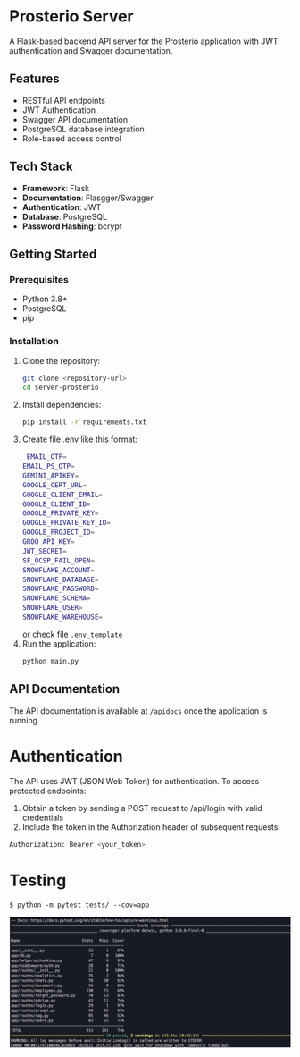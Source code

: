 # Prosterio Server

A Flask-based backend API server for the Prosterio application with JWT authentication and Swagger documentation.

## Features

- RESTful API endpoints
- JWT Authentication
- Swagger API documentation
- PostgreSQL database integration
- Role-based access control

## Tech Stack

- **Framework**: Flask
- **Documentation**: Flasgger/Swagger
- **Authentication**: JWT
- **Database**: PostgreSQL
- **Password Hashing**: bcrypt

## Getting Started

### Prerequisites

- Python 3.8+
- PostgreSQL
- pip

### Installation

1. Clone the repository:
   ```bash
   git clone <repository-url>
   cd server-prosterio
   ```
2. Install dependencies:
   ```bash
   pip install -r requirements.txt
   ```
3. Create file .env like this format:
   ```bash
    EMAIL_OTP=
   EMAIL_PS_OTP=
   GEMINI_APIKEY=
   GOOGLE_CERT_URL=
   GOOGLE_CLIENT_EMAIL=
   GOOGLE_CLIENT_ID=
   GOOGLE_PRIVATE_KEY=
   GOOGLE_PRIVATE_KEY_ID=
   GOOGLE_PROJECT_ID=
   GROQ_API_KEY=
   JWT_SECRET=
   SF_OCSP_FAIL_OPEN=
   SNOWFLAKE_ACCOUNT=
   SNOWFLAKE_DATABASE=
   SNOWFLAKE_PASSWORD=
   SNOWFLAKE_SCHEMA=
   SNOWFLAKE_USER=
   SNOWFLAKE_WAREHOUSE=
   ```
   or check file `.env_template`
4. Run the application:
   ```bash
   python main.py
   ```

## API Documentation

The API documentation is available at `/apidocs` once the application is running.

# Authentication

The API uses JWT (JSON Web Token) for authentication. To access protected endpoints:

1. Obtain a token by sending a POST request to /api/login with valid credentials
2. Include the token in the Authorization header of subsequent requests:

```bash
Authorization: Bearer <your_token>
```

# Testing

```
$ python -m pytest tests/ --cov=app
```

![image](image.png)
